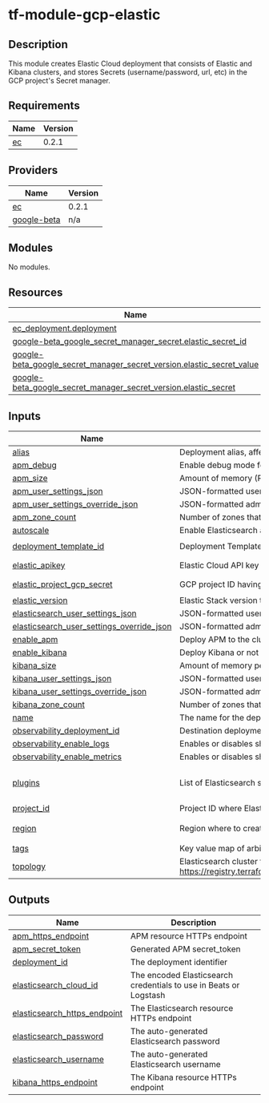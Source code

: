 # tf-module-gcp-elastic

## Description

This module creates Elastic Cloud deployment that consists of Elastic and Kibana clusters, and stores Secrets (username/password, url, etc) in the GCP project's Secret manager.

## Requirements

| Name | Version |
|------|---------|
| <a name="requirement_ec"></a> [ec](#requirement\_ec) | 0.2.1 |

## Providers

| Name | Version |
|------|---------|
| <a name="provider_ec"></a> [ec](#provider\_ec) | 0.2.1 |
| <a name="provider_google-beta"></a> [google-beta](#provider\_google-beta) | n/a |

## Modules

No modules.

## Resources

| Name | Type |
|------|------|
| [ec_deployment.deployment](https://registry.terraform.io/providers/elastic/ec/0.2.1/docs/resources/deployment) | resource |
| [google-beta_google_secret_manager_secret.elastic_secret_id](https://registry.terraform.io/providers/hashicorp/google-beta/latest/docs/resources/google_secret_manager_secret) | resource |
| [google-beta_google_secret_manager_secret_version.elastic_secret_value](https://registry.terraform.io/providers/hashicorp/google-beta/latest/docs/resources/google_secret_manager_secret_version) | resource |
| [google-beta_google_secret_manager_secret_version.elastic_secret](https://registry.terraform.io/providers/hashicorp/google-beta/latest/docs/data-sources/google_secret_manager_secret_version) | data source |

## Inputs

| Name | Description | Type | Default | Required |
|------|-------------|------|---------|:--------:|
| <a name="input_alias"></a> [alias](#input\_alias) | Deployment alias, affects the format of the resource URLs | `string` | `null` | no |
| <a name="input_apm_debug"></a> [apm\_debug](#input\_apm\_debug) | Enable debug mode for APM servers | `bool` | `false` | no |
| <a name="input_apm_size"></a> [apm\_size](#input\_apm\_size) | Amount of memory (RAM) per topology element in the XXg notation | `string` | `"1g"` | no |
| <a name="input_apm_user_settings_json"></a> [apm\_user\_settings\_json](#input\_apm\_user\_settings\_json) | JSON-formatted user level apm.yml setting overrides | `string` | `""` | no |
| <a name="input_apm_user_settings_override_json"></a> [apm\_user\_settings\_override\_json](#input\_apm\_user\_settings\_override\_json) | JSON-formatted admin (ECE) level apm.yml setting overrides | `string` | `""` | no |
| <a name="input_apm_zone_count"></a> [apm\_zone\_count](#input\_apm\_zone\_count) | Number of zones that the APM deployment will span. This is used to set HA | `number` | `1` | no |
| <a name="input_autoscale"></a> [autoscale](#input\_autoscale) | Enable Elasticsearch autoscalling | `bool` | `false` | no |
| <a name="input_deployment_template_id"></a> [deployment\_template\_id](#input\_deployment\_template\_id) | Deployment Template identifier to create the deployment from | `string` | `"gcp-io-optimized"` | no |
| <a name="input_elastic_apikey"></a> [elastic\_apikey](#input\_elastic\_apikey) | Elastic Cloud API key to extract from var.elastic\_project\_gcp\_secret | `string` | `"elastic-api-key"` | no |
| <a name="input_elastic_project_gcp_secret"></a> [elastic\_project\_gcp\_secret](#input\_elastic\_project\_gcp\_secret) | GCP project ID having secret for Elastic Cloud credentials | `string` | `"tf-admin-90301274"` | no |
| <a name="input_elastic_version"></a> [elastic\_version](#input\_elastic\_version) | Elastic Stack version to use for all of the deployment resources | `string` | `"7.9.3"` | no |
| <a name="input_elasticsearch_user_settings_json"></a> [elasticsearch\_user\_settings\_json](#input\_elasticsearch\_user\_settings\_json) | JSON-formatted user level elasticsearch.yml setting overrides | `string` | `""` | no |
| <a name="input_elasticsearch_user_settings_override_json"></a> [elasticsearch\_user\_settings\_override\_json](#input\_elasticsearch\_user\_settings\_override\_json) | JSON-formatted admin (ECE) level elasticsearch.yml setting overrides | `string` | `""` | no |
| <a name="input_enable_apm"></a> [enable\_apm](#input\_enable\_apm) | Deploy APM to the cluster or not | `bool` | `false` | no |
| <a name="input_enable_kibana"></a> [enable\_kibana](#input\_enable\_kibana) | Deploy Kibana or not | `bool` | `false` | no |
| <a name="input_kibana_size"></a> [kibana\_size](#input\_kibana\_size) | Amount of memory per node (GB) | `string` | `"1g"` | no |
| <a name="input_kibana_user_settings_json"></a> [kibana\_user\_settings\_json](#input\_kibana\_user\_settings\_json) | JSON-formatted user level kibana.yml setting overrides | `string` | `""` | no |
| <a name="input_kibana_user_settings_override_json"></a> [kibana\_user\_settings\_override\_json](#input\_kibana\_user\_settings\_override\_json) | JSON-formatted admin (ECE) level kibana.yml setting overrides | `string` | `""` | no |
| <a name="input_kibana_zone_count"></a> [kibana\_zone\_count](#input\_kibana\_zone\_count) | Number of zones that the Kibana cluster will span. This is used to set HA | `number` | `1` | no |
| <a name="input_name"></a> [name](#input\_name) | The name for the deployment | `string` | n/a | yes |
| <a name="input_observability_deployment_id"></a> [observability\_deployment\_id](#input\_observability\_deployment\_id) | Destination deployment ID for the shipped logs and monitoring metrics | `string` | `""` | no |
| <a name="input_observability_enable_logs"></a> [observability\_enable\_logs](#input\_observability\_enable\_logs) | Enables or disables shipping logs | `bool` | `true` | no |
| <a name="input_observability_enable_metrics"></a> [observability\_enable\_metrics](#input\_observability\_enable\_metrics) | Enables or disables shipping metrics | `bool` | `true` | no |
| <a name="input_plugins"></a> [plugins](#input\_plugins) | List of Elasticsearch supported plugins, which vary from version to version | `list` | <pre>[<br>  ""<br>]</pre> | no |
| <a name="input_project_id"></a> [project\_id](#input\_project\_id) | Project ID where Elastic secrets are stored | `string` | `""` | no |
| <a name="input_region"></a> [region](#input\_region) | Region where to create the deployment | `string` | `"gcp-europe-west1"` | no |
| <a name="input_tags"></a> [tags](#input\_tags) | Key value map of arbitrary string tags | `map(string)` | `{}` | no |
| <a name="input_topology"></a> [topology](#input\_topology) | Elasticsearch cluster topology list (see https://registry.terraform.io/providers/elastic/ec/latest/docs/resources/ec_deployment#topology) | `list` | `[]` | no |

## Outputs

| Name | Description |
|------|-------------|
| <a name="output_apm_https_endpoint"></a> [apm\_https\_endpoint](#output\_apm\_https\_endpoint) | APM resource HTTPs endpoint |
| <a name="output_apm_secret_token"></a> [apm\_secret\_token](#output\_apm\_secret\_token) | Generated APM secret\_token |
| <a name="output_deployment_id"></a> [deployment\_id](#output\_deployment\_id) | The deployment identifier |
| <a name="output_elasticsearch_cloud_id"></a> [elasticsearch\_cloud\_id](#output\_elasticsearch\_cloud\_id) | The encoded Elasticsearch credentials to use in Beats or Logstash |
| <a name="output_elasticsearch_https_endpoint"></a> [elasticsearch\_https\_endpoint](#output\_elasticsearch\_https\_endpoint) | The Elasticsearch resource HTTPs endpoint |
| <a name="output_elasticsearch_password"></a> [elasticsearch\_password](#output\_elasticsearch\_password) | The auto-generated Elasticsearch password |
| <a name="output_elasticsearch_username"></a> [elasticsearch\_username](#output\_elasticsearch\_username) | The auto-generated Elasticsearch username |
| <a name="output_kibana_https_endpoint"></a> [kibana\_https\_endpoint](#output\_kibana\_https\_endpoint) | The Kibana resource HTTPs endpoint |
